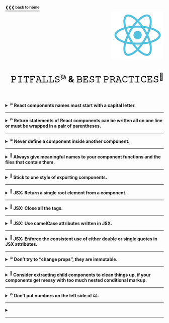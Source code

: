 <a href="https://github.com/LisKorzun/react---technical-assignments/tree/main#readme-top">
    <sup><b>❰❰❰ back to home</b></sup>
</a>
<a name="top"></a>

<div align="right">
    <a href="https://react.dev/">
        <img alt="react logo" src="/extra-materials/images/react-logo.png" height="150"/>
    </a>
    <h1>𝙿𝙸𝚃𝙵𝙰𝙻𝙻𝚂<sup>💥 </sup> & 𝙱𝙴𝚂𝚃 𝙿𝚁𝙰𝙲𝚃𝙸𝙲𝙴𝚂<sup>💎 </sup></h1>
</div>
<br />
<br />

<details><summary><b><sup> 💥 </sup> React components names must start with a capital letter.</b></summary><br/>

- React components are regular JavaScript functions, but their names must start with a capital letter or they won’t work!
    <div align='right'>
        <a href="https://react.dev/learn/your-first-component#step-2-define-the-function">
            <sup><b>React Docs ❱❱❱</b></sup>
        </a>
    </div>
</details><hr/>

<details><summary><b><sup> 💥 </sup> Return statements of React components can be written all on one line or must be wrapped in a pair of parentheses.</b></summary><br/>

- Without parentheses, any code on the lines after return will be ignored!
    <div align='right'>
        <a href="https://react.dev/learn/your-first-component#step-3-add-markup">
            <sup><b>React Docs ❱❱❱</b></sup>
        </a>
    </div>
</details><hr/>

<details><summary><b><sup> 💥 </sup> Never define a component inside another component.</b></summary><br/>

- Components can render other components, but you must never nest their definitions:
```js
export default function Gallery() {
  function Profile() {
    // ...
  }
  // ...
}
```
- The snippet above is very slow and causes bugs. Instead, define every component at the top level.
- Components are regular JavaScript functions, so you can keep multiple components in the same file. 
This is convenient when components are relatively small or tightly related to each other. 
If this file gets crowded, you can always move it to a separate file.

**⛓ When a child component needs some data from a parent, pass it by props instead of nesting definitions.**
    <div align='right'>
        <a href="https://react.dev/learn/your-first-component#nesting-and-organizing-components">
            <sup><b>React Docs ❱❱❱</b></sup>
        </a>
    </div>
</details><hr/>

<details><summary><b><sup> 💎</sup> Always give meaningful names to your component functions and the files that contain them.</b></summary><br/>

- Components without names, like `export default () => {}`, are discouraged because they make debugging harder.
<div align='right'>
    <a href="https://react.dev/learn/importing-and-exporting-components#default-vs-named-exports">
        <sup><b>React Docs ❱❱❱</b></sup>
    </a>
</div>
</details><hr/>

<details><summary><b><sup> 💎</sup> Stick to one style of exporting components.</b></summary><br/>

- People often use default exports if the file exports only one component, and use named exports if it exports multiple components and values.
- To reduce the potential confusion between default and named exports, some teams choose to only stick to one style (default or named), or avoid mixing them in a single file. Do what works best for you!
<div align='right'>
    <a href="https://react.dev/learn/importing-and-exporting-components#exporting-and-importing-multiple-components-from-the-same-file">
        <sup><b>React Docs ❱❱❱</b></sup>
    </a>
</div>
</details><hr/>

<details><summary><b><sup> 💎</sup> JSX: Return a single root element from a component.</b></summary><br/>

- To return multiple elements from a component, wrap them with a single parent tag e.g. `<div>` or `<>`.
  This empty tag is called a [Fragment](https://react.dev/reference/react/Fragment).
<div align='right'>
    <a href="https://react.dev/learn/writing-markup-with-jsx#1-return-a-single-root-element">
        <sup><b>React Docs ❱❱❱</b></sup>
    </a>
</div>
</details><hr/>

<details><summary><b><sup> 💎</sup> JSX: Close all the tags.</b></summary><br/>

- JSX requires tags to be explicitly closed: self-closing tags like <img> must become `<img />`, and wrapping tags like `<li> oranges` must be written as `<li>oranges</li>`.
<div align='right'>
    <a href="https://react.dev/learn/writing-markup-with-jsx#2-close-all-the-tags">
        <sup><b>React Docs ❱❱❱</b></sup>
    </a>
</div>
</details><hr/>

<details><summary><b><sup> 💎</sup> JSX: Use camelCase attributes written in JSX.</b></summary><br/>

- JSX turns into JavaScript and attributes written in JSX become keys of JavaScript objects.
  In your own components, you will often want to read those attributes into variables.
  But JavaScript has limitations on variable names. For example, their names can’t contain dashes or be reserved words like `class`.
  This is why, in React, many HTML and SVG attributes are written in camelCase. See [the list of DOM component props](https://react.dev/reference/react-dom/components/common#common-props).
- <sup> 💥 </sup>For historical reasons, <code>aria-*</code> and <code>data-*</code> attributes are written as in HTML with dashes.
<div align='right'>
    <a href="https://react.dev/learn/writing-markup-with-jsx#3-camelcase-salls-most-of-the-things">
        <sup><b>React Docs ❱❱❱</b></sup>
    </a>
</div>
</details><hr/>

<details><summary><b><sup> 💎</sup> JSX: Enforce the consistent use of either double or single quotes in JSX attributes.</b></summary><br/>

- JSX attribute values can contain string literals, which are delimited with single or double quotes.
- Unlike string literals in JavaScript, string literals within JSX attributes can’t contain escaped quotes.
- You can use [ESLint rule](https://eslint.org/docs/latest/rules/jsx-quotes) to enforce the consistent use of either double or single quotes in JSX attributes.
  - **"prefer-double"** (default) enforces the use of double quotes for all JSX attribute values that don’t contain a double quote: 
    - `jsx-quotes: ["error", "prefer-double"]`
  - **"prefer-single"** enforces the use of single quotes for all JSX attribute values that don’t contain a single quote: 
    - `jsx-quotes: ["error", "prefer-single"]`
  
  <div align='right'>
      <a href="https://react.dev/learn/javascript-in-jsx-with-curly-braces#passing-strings-with-quotes">
          <sup><b>React Docs ❱❱❱</b></sup>
      </a>
  </div>
</details><hr/>

<details><summary><b><sup> 💥 </sup> Don’t try to “change props”, they are immutable. </b></summary><br/>

- When you need to respond to the user input (like changing the selected color), you will need to “set state”.
  <div align='right'>
      <a href="https://react.dev/learn/passing-props-to-a-component#how-props-change-over-time">
          <sup><b>React Docs ❱❱❱</b></sup>
      </a>
  </div>
</details><hr/>

<details><summary><b><sup> 💎 </sup>Consider extracting child components to clean things up,  if your components get messy with too much nested conditional markup.</b></summary><br/>

- In React, markup is a part of your code, so you can use tools like variables and functions to tidy up complex expressions.
  <div align='right'>
      <a href="https://react.dev/learn/conditional-rendering#conditional-ternary-operator--">
          <sup><b>React Docs ❱❱❱</b></sup>
      </a>
  </div>
</details><hr/>

<details><summary><b><sup> 💥 </sup> Don’t put numbers on the left side of <code>&&</code>.</b></summary><br/>

- To test the condition, JavaScript converts the left side to a boolean automatically. However, if the left side is 0, then the whole expression gets that value (`0`), and React will happily render `0` rather than nothing.
- For example, a common mistake is to write code like `messageCount && <p>New messages</p>`. It’s easy to assume that it renders nothing when `messageCount` is `0`, but it really renders the `0` itself!
- To fix it, make the left side a boolean: `messageCount > 0 && <p>New messages</p>`.
<div align='right'>
    <a href="https://react.dev/learn/conditional-rendering#logical-and-operator-">
        <sup><b>React Docs ❱❱❱</b></sup>
    </a>
</div>
</details><hr/>

<details><summary><b></b></summary><br/>

- 
  <div align='right'>
      <a href="">
          <sup><b>React Docs ❱❱❱</b></sup>
      </a>
  </div>
</details><hr/>

